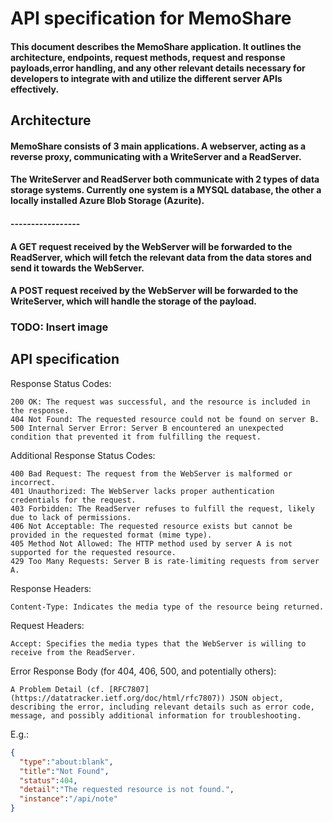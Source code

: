 # API specification for MemoShare

#### This document describes the MemoShare application. It outlines the architecture, endpoints, request methods, request and response payloads,error handling, and any other relevant details necessary for developers to integrate with and utilize the different server APIs effectively.

## Architecture

#### MemoShare consists of 3 main applications. A webserver, acting as a reverse proxy, communicating with a WriteServer and a ReadServer.

#### The WriteServer and ReadServer both communicate with 2 types of data storage systems. Currently one system is a MYSQL database, the other a locally installed Azure Blob Storage (Azurite).

#### -----------------

#### A GET request received by the WebServer will be forwarded to the ReadServer, which will fetch the relevant data from the data stores and send it towards the WebServer.

#### A POST request received by the WebServer will be forwarded to the WriteServer, which will handle the storage of the payload.

### TODO: Insert image

## API specification

Response Status Codes:

    200 OK: The request was successful, and the resource is included in the response.
    404 Not Found: The requested resource could not be found on server B.
    500 Internal Server Error: Server B encountered an unexpected condition that prevented it from fulfilling the request.

Additional Response Status Codes:

    400 Bad Request: The request from the WebServer is malformed or incorrect.
    401 Unauthorized: The WebServer lacks proper authentication credentials for the request.
    403 Forbidden: The ReadServer refuses to fulfill the request, likely due to lack of permissions.
    406 Not Acceptable: The requested resource exists but cannot be provided in the requested format (mime type).
    405 Method Not Allowed: The HTTP method used by server A is not supported for the requested resource.
    429 Too Many Requests: Server B is rate-limiting requests from server A.


Response Headers:

    Content-Type: Indicates the media type of the resource being returned.

Request Headers:

    Accept: Specifies the media types that the WebServer is willing to receive from the ReadServer.

Error Response Body (for 404, 406, 500, and potentially others):

    A Problem Detail (cf. [RFC7807](https://datatracker.ietf.org/doc/html/rfc7807)) JSON object, describing the error, including relevant details such as error code, message, and possibly additional information for troubleshooting.

E.g.: 
```json
{
  "type":"about:blank",
  "title":"Not Found",
  "status":404,
  "detail":"The requested resource is not found.",
  "instance":"/api/note"
}
```

